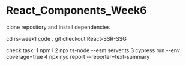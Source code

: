 # React_Components_Week6
clone repository and install dependencies

cd rs-week1
code .
git checkout React-SSR-SSG

check task:
1 npm i
2 npx ts-node --esm server.ts
3 cypress run --env coverage=true
4 npx nyc report --reporter=text-summary
